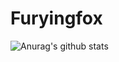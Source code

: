 # Furyingfox
![Anurag's github stats](https://github-readme-stats.vercel.app/api?username=furyingfox&show_icons=true&theme=radical)
 
